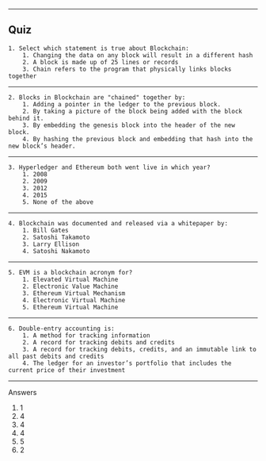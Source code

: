 ------------
**Quiz**
------------
    1. Select which statement is true about Blockchain:
        1. Changing the data on any block will result in a different hash
        2. A block is made up of 25 lines or records
        3. Chain refers to the program that physically links blocks together
------------
    2. Blocks in Blockchain are "chained" together by:
		1. Adding a pointer in the ledger to the previous block.
		2. By taking a picture of the block being added with the block behind it.
		3. By embedding the genesis block into the header of the new block.
		4. By hashing the previous block and embedding that hash into the new block’s header.
------------
    3. Hyperledger and Ethereum both went live in which year?
    	1. 2008
    	2. 2009
    	3. 2012
    	4. 2015
    	5. None of the above
------------
    4. Blockchain was documented and released via a whitepaper by:
    	1. Bill Gates
    	2. Satoshi Takamoto
    	3. Larry Ellison
    	4. Satoshi Nakamoto
------------
    5. EVM is a blockchain acronym for?
    	1. Elevated Virtual Machine
    	2. Electronic Value Machine
    	3. Ethereum Virtual Mechanism
    	4. Electronic Virtual Machine
    	5. Ethereum Virtual Machine
------------
    6. Double-entry accounting is:
    	1. A method for tracking information
    	2. A record for tracking debits and credits
    	3. A record for tracking debits, credits, and an immutable link to all past debits and credits
    	4. The ledger for an investor’s portfolio that includes the current price of their investment
------------

Answers
1) 1
2) 4
3) 4
4) 4
5) 5
6) 2
